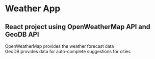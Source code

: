 # Weather App

## React project using OpenWeatherMap API and GeoDB API
OpenWeatherMap provides the weather forecast data \
GeoDB provides data for auto-complete suggestions for cities
